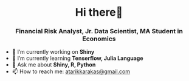 <h1 align="center">Hi there👋</h1>
<h3 align="center">Financial Risk Analyst, Jr. Data Scientist, MA Student in Economics </h3>

- 🔭 I’m currently working on **Shiny**
- 🌱 I’m currently learning **Tenserflow, Julia Language**
- 💬 Ask me about **Shiny, R, Python**
- 📫 How to reach me: atarikkarakas@gmail.com
